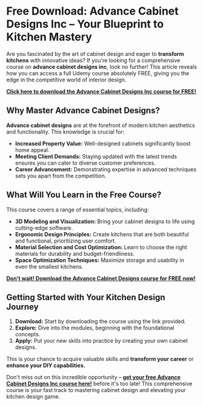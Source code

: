 # Free Download: Advance Cabinet Designs Inc – Your Blueprint to Kitchen Mastery

Are you fascinated by the art of cabinet design and eager to **transform kitchens** with innovative ideas? If you're looking for a comprehensive course on **advance cabinet designs inc**, look no further! This article reveals how you can access a full Udemy course absolutely FREE, giving you the edge in the competitive world of interior design.

[**Click here to download the Advance Cabinet Designs Inc course for FREE!**](https://udemywork.com/advance-cabinet-designs-inc)

## Why Master Advance Cabinet Designs?

**Advance cabinet designs** are at the forefront of modern kitchen aesthetics and functionality. This knowledge is crucial for:

*   **Increased Property Value:** Well-designed cabinets significantly boost home appeal.
*   **Meeting Client Demands:** Staying updated with the latest trends ensures you can cater to diverse customer preferences.
*   **Career Advancement:** Demonstrating expertise in advanced techniques sets you apart from the competition.

## What Will You Learn in the Free Course?

This course covers a range of essential topics, including:

*   **3D Modeling and Visualization:** Bring your cabinet designs to life using cutting-edge software.
*   **Ergonomic Design Principles:** Create kitchens that are both beautiful and functional, prioritizing user comfort.
*   **Material Selection and Cost Optimization:** Learn to choose the right materials for durability and budget-friendliness.
*   **Space Optimization Techniques:** Maximize storage and usability in even the smallest kitchens.

[**Don't wait! Download the Advance Cabinet Designs course for FREE now!**](https://udemywork.com/advance-cabinet-designs-inc)

## Getting Started with Your Kitchen Design Journey

1.  **Download:** Start by downloading the course using the link provided.
2.  **Explore:** Dive into the modules, beginning with the foundational concepts.
3.  **Apply:** Put your new skills into practice by creating your own cabinet designs.

This is your chance to acquire valuable skills and **transform your career** or **enhance your DIY capabilities.**

Don't miss out on this incredible opportunity – **[get your free Advance Cabinet Designs Inc course here!](https://udemywork.com/advance-cabinet-designs-inc)** before it's too late! This comprehensive course is your fast track to mastering cabinet design and elevating your kitchen design game.
